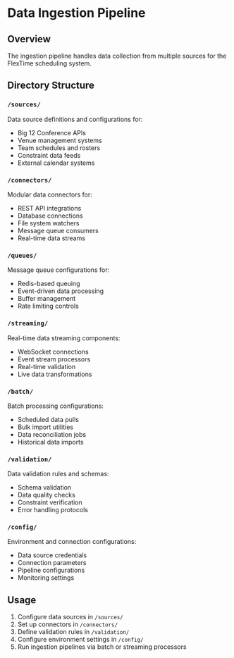 # Data Ingestion Pipeline

## Overview
The ingestion pipeline handles data collection from multiple sources for the FlexTime scheduling system.

## Directory Structure

### `/sources/`
Data source definitions and configurations for:
- Big 12 Conference APIs
- Venue management systems
- Team schedules and rosters
- Constraint data feeds
- External calendar systems

### `/connectors/`
Modular data connectors for:
- REST API integrations
- Database connections
- File system watchers
- Message queue consumers
- Real-time data streams

### `/queues/`
Message queue configurations for:
- Redis-based queuing
- Event-driven data processing
- Buffer management
- Rate limiting controls

### `/streaming/`
Real-time data streaming components:
- WebSocket connections
- Event stream processors
- Real-time validation
- Live data transformations

### `/batch/`
Batch processing configurations:
- Scheduled data pulls
- Bulk import utilities
- Data reconciliation jobs
- Historical data imports

### `/validation/`
Data validation rules and schemas:
- Schema validation
- Data quality checks
- Constraint verification
- Error handling protocols

### `/config/`
Environment and connection configurations:
- Data source credentials
- Connection parameters
- Pipeline configurations
- Monitoring settings

## Usage

1. Configure data sources in `/sources/`
2. Set up connectors in `/connectors/`
3. Define validation rules in `/validation/`
4. Configure environment settings in `/config/`
5. Run ingestion pipelines via batch or streaming processors
